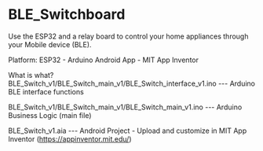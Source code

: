 # BLE_Switchboard
Use the ESP32 and a relay board to control your home appliances through your Mobile device (BLE). 

Platform: ESP32 - Arduino Android App - MIT App Inventor

What is what?
BLE_Switch_v1/BLE_Switch_main_v1/BLE_Switch_interface_v1.ino  --- Arduino BLE interface functions

BLE_Switch_v1/BLE_Switch_main_v1/BLE_Switch_main_v1.ino       --- Arduino Business Logic (main file)

BLE_Switch_v1.aia                                             --- Android Project - Upload and customize in MIT App Inventor (https://appinventor.mit.edu/)
